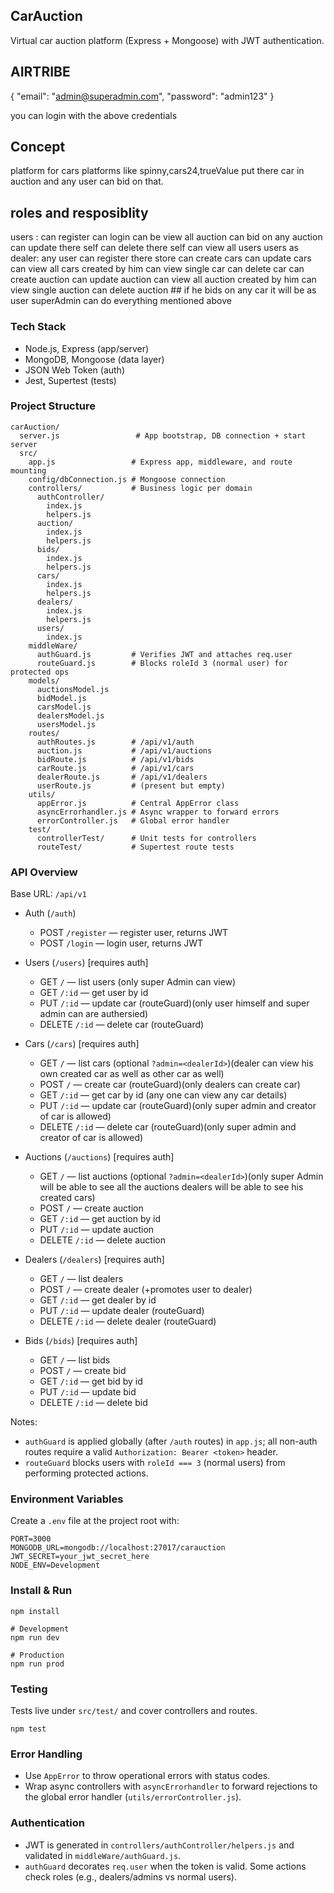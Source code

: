 ## CarAuction
Virtual car auction platform (Express + Mongoose) with JWT authentication.

## AIRTRIBE
{
   "email": "admin@superadmin.com",
   "password": "admin123"
}

you can login with the above credentials

## Concept
platform for cars platforms like spinny,cars24,trueValue 
put there car in auction  and any user can bid on that.

## roles and resposiblity

users :
    can register
    can login
    can be view all auction
    can bid on any auction
    can update there self
    can delete there self
    can view all users
users as dealer:
    any user can register there store
    can create cars 
    can update cars
    can view all cars created by him
    can view single car 
    can delete car
    can create auction
    can update auction
    can view all auction created by him
    can view single auction
    can delete auction
    ## if he bids on any car it will be as user
superAdmin
    can do everything mentioned above



### Tech Stack
- Node.js, Express (app/server)
- MongoDB, Mongoose (data layer)
- JSON Web Token (auth)
- Jest, Supertest (tests)

### Project Structure
```
carAuction/
  server.js                 # App bootstrap, DB connection + start server
  src/
    app.js                 # Express app, middleware, and route mounting
    config/dbConnection.js # Mongoose connection
    controllers/           # Business logic per domain
      authController/
        index.js
        helpers.js
      auction/
        index.js
        helpers.js
      bids/
        index.js
        helpers.js
      cars/
        index.js
        helpers.js
      dealers/
        index.js
        helpers.js
      users/
        index.js
    middleWare/
      authGuard.js         # Verifies JWT and attaches req.user
      routeGuard.js        # Blocks roleId 3 (normal user) for protected ops
    models/
      auctionsModel.js
      bidModel.js
      carsModel.js
      dealersModel.js
      usersModel.js
    routes/
      authRoutes.js        # /api/v1/auth
      auction.js           # /api/v1/auctions
      bidRoute.js          # /api/v1/bids
      carRoute.js          # /api/v1/cars
      dealerRoute.js       # /api/v1/dealers
      userRoute.js         # (present but empty)
    utils/
      appError.js          # Central AppError class
      asyncErrorhandler.js # Async wrapper to forward errors
      errorController.js   # Global error handler
    test/
      controllerTest/      # Unit tests for controllers
      routeTest/           # Supertest route tests
```

### API Overview
Base URL: `/api/v1`

- Auth (`/auth`)
  - POST `/register` — register user, returns JWT
  - POST `/login` — login user, returns JWT

- Users (`/users`) [requires auth]
  - GET `/` — list users (only super Admin can view)
  - GET `/:id` — get user by id
  - PUT `/:id` — update car (routeGuard)(only user himself and super admin can are authersied)
  - DELETE `/:id` — delete car (routeGuard)

- Cars (`/cars`) [requires auth]
  - GET `/` — list cars (optional `?admin=<dealerId>`)(dealer can view his own created car as well as other car as well)
  - POST `/` — create car (routeGuard)(only dealers can create car)
  - GET `/:id` — get car by id (any one can view any car details)
  - PUT `/:id` — update car (routeGuard)(only super admin and creator of car is allowed)
  - DELETE `/:id` — delete car (routeGuard)(only super admin and creator of car is allowed)

- Auctions (`/auctions`) [requires auth]
  - GET `/` — list auctions (optional `?admin=<dealerId>`)(only super Admin will be able to see all the auctions dealers will be able to see his created cars)
  - POST `/` — create auction
  - GET `/:id` — get auction by id
  - PUT `/:id` — update auction
  - DELETE `/:id` — delete auction

- Dealers (`/dealers`) [requires auth]
  - GET `/` — list dealers
  - POST `/` — create dealer (+promotes user to dealer)
  - GET `/:id` — get dealer by id
  - PUT `/:id` — update dealer (routeGuard)
  - DELETE `/:id` — delete dealer (routeGuard)

- Bids (`/bids`) [requires auth]
  - GET `/` — list bids
  - POST `/` — create bid
  - GET `/:id` — get bid by id
  - PUT `/:id` — update bid
  - DELETE `/:id` — delete bid

Notes:
- `authGuard` is applied globally (after `/auth` routes) in `app.js`; all non-auth routes require a valid `Authorization: Bearer <token>` header.
- `routeGuard` blocks users with `roleId === 3` (normal users) from performing protected actions.

### Environment Variables
Create a `.env` file at the project root with:
```
PORT=3000
MONGODB_URL=mongodb://localhost:27017/carauction
JWT_SECRET=your_jwt_secret_here
NODE_ENV=Development
```

### Install & Run
```
npm install

# Development
npm run dev

# Production
npm run prod
```

### Testing
Tests live under `src/test/` and cover controllers and routes.
```
npm test
```

### Error Handling
- Use `AppError` to throw operational errors with status codes.
- Wrap async controllers with `asyncErrorhandler` to forward rejections to the global error handler (`utils/errorController.js`).

### Authentication
- JWT is generated in `controllers/authController/helpers.js` and validated in `middleWare/authGuard.js`.
- `authGuard` decorates `req.user` when the token is valid. Some actions check roles (e.g., dealers/admins vs normal users).
